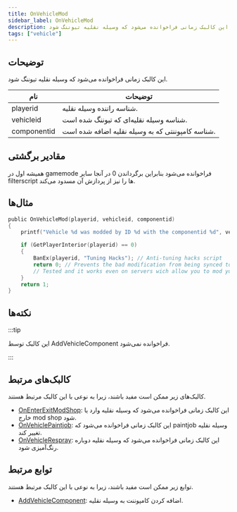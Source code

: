 ```yaml
---
title: OnVehicleMod
sidebar_label: OnVehicleMod
description: این کالبک زمانی فراخوانده می‌شود که وسیله نقلیه تیوننگ شود.
tags: ["vehicle"]
---
```


## توضیحات

این کالبک زمانی فراخوانده می‌شود که وسیله نقلیه تیوننگ شود.

| نام         | توضیحات                                               |
| ----------- | ------------------------------------------------------- |
| playerid    | شناسه راننده وسیله نقلیه.                               |
| vehicleid   | شناسه وسیله نقلیه‌ای که تیوننگ شده است.                |
| componentid | شناسه کامپوننتی که به وسیله نقلیه اضافه شده است.       |

## مقادیر برگشتی

همیشه اول در gamemode فراخوانده می‌شود بنابراین برگرداندن 0 در آنجا سایر filterscript ها را نیز از پردازش آن مسدود می‌کند.

## مثال‌ها

```c
public OnVehicleMod(playerid, vehicleid, componentid)
{
    printf("Vehicle %d was modded by ID %d with the componentid %d", vehicleid, playerid, componentid);

    if (GetPlayerInterior(playerid) == 0)
    {
        BanEx(playerid, "Tuning Hacks"); // Anti-tuning hacks script
        return 0; // Prevents the bad modification from being synced to other players
        // Tested and it works even on servers wich allow you to mod your vehicle using commands, menus, dialogs, etc..
    }
    return 1;
}
```

## نکته‌ها

:::tip

این کالبک توسط AddVehicleComponent فراخوانده نمی‌شود.

:::

## کالبک‌های مرتبط

کالبک‌های زیر ممکن است مفید باشند، زیرا به نوعی با این کالبک مرتبط هستند.

- [OnEnterExitModShop](OnEnterExitModShop): این کالبک زمانی فراخوانده می‌شود که وسیله نقلیه وارد یا خارج mod shop شود.
- [OnVehiclePaintjob](OnVehiclePaintjob): این کالبک زمانی فراخوانده می‌شود که paintjob وسیله نقلیه تغییر کند.
- [OnVehicleRespray](OnVehicleRespray): این کالبک زمانی فراخوانده می‌شود که وسیله نقلیه دوباره رنگ‌آمیزی شود.

## توابع مرتبط

توابع زیر ممکن است مفید باشند، زیرا به نوعی با این کالبک مرتبط هستند.

- [AddVehicleComponent](../functions/AddVehicleComponent): اضافه کردن کامپوننت به وسیله نقلیه.